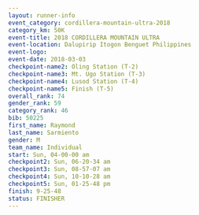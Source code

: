 ```yaml
---
layout: runner-info 
event_category: cordillera-mountain-ultra-2018 
category_km: 50K 
event-title: 2018 CORDILLERA MOUNTAIN ULTRA 
event-location: Dalupirip Itogon Benguet Philippines 
event-logo: 
event-date: 2018-03-03 
checkpoint-name2: Oling Station (T-2) 
checkpoint-name3: Mt. Ugo Station (T-3) 
checkpoint-name4: Lusod Station (T-4) 
checkpoint-name5: Finish (T-5) 
overall_rank: 74
gender_rank: 59
category_rank: 46
bib: 50225
first_name: Raymond
last_name: Sarmiento
gender: M
team_name: Individual
start: Sun, 04-00-00 am
checkpoint2: Sun, 06-20-34 am
checkpoint3: Sun, 08-57-07 am
checkpoint4: Sun, 10-10-28 am
checkpoint5: Sun, 01-25-48 pm
finish: 9-25-48
status: FINISHER
---
```

